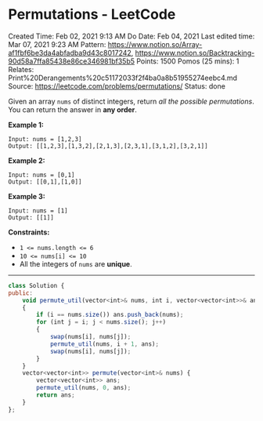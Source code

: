 # Permutations - LeetCode

Created Time: Feb 02, 2021 9:13 AM
Do Date: Feb 04, 2021
Last edited time: Mar 07, 2021 9:23 AM
Pattern: https://www.notion.so/Array-af1fbf6be3da4abfadba9d43c8017242, https://www.notion.so/Backtracking-90d58a7ffa85438e86ce346981bf35b5
Points: 1500
Pomos (25 mins): 1
Relates: Print%20Derangements%20c51172033f2f4ba0a8b51955274eebc4.md
Source: https://leetcode.com/problems/permutations/
Status: done

Given an array `nums` of distinct integers, return *all the possible permutations*. You can return the answer in **any order**.

**Example 1:**

```
Input: nums = [1,2,3]
Output: [[1,2,3],[1,3,2],[2,1,3],[2,3,1],[3,1,2],[3,2,1]]
```

**Example 2:**

```
Input: nums = [0,1]
Output: [[0,1],[1,0]]
```

**Example 3:**

```
Input: nums = [1]
Output: [[1]]
```

**Constraints:**

- `1 <= nums.length <= 6`
- `10 <= nums[i] <= 10`
- All the integers of `nums` are **unique**.

---

```jsx
class Solution {
public:
    void permute_util(vector<int>& nums, int i, vector<vector<int>>& ans)
    {
        if (i == nums.size()) ans.push_back(nums); 
        for (int j = i; j < nums.size(); j++)
        {
            swap(nums[i], nums[j]); 
            permute_util(nums, i + 1, ans); 
            swap(nums[i], nums[j]); 
        }
    }
    vector<vector<int>> permute(vector<int>& nums) {
        vector<vector<int>> ans; 
        permute_util(nums, 0, ans); 
        return ans; 
    }
};
```